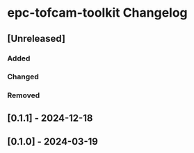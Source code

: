 # epc-tofcam-toolkit Changelog

## [Unreleased]

### Added

### Changed

### Removed

## [0.1.1] - 2024-12-18

## [0.1.0] - 2024-03-19

